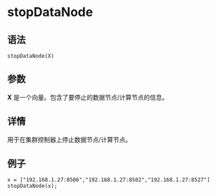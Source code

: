 # stopDataNode

## 语法

`stopDataNode(X)`

## 参数

**X** 是一个向量。包含了要停止的数据节点/计算节点的信息。

## 详情

用于在集群控制器上停止数据节点/计算节点。

## 例子

```
x = ["192.168.1.27:8506","192.168.1.27:8502","192.168.1.27:8527"]
stopDataNode(x);
```

